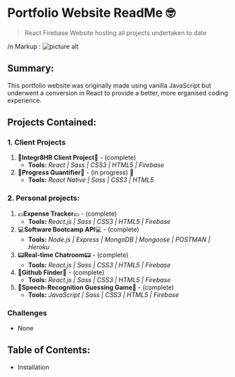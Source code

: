 
# Portfolio Website ReadMe :nerd_face:
> React Firebase Website hosting all projects undertaken to date

/n Markup : ![picture alt](http://via.placeholder.com/200x150 "Title is optional")

## Summary:
This portfolio website was originally made using vanilla JavaScript but underwent a conversion in React to provide a better, more organised coding experience.

## Projects Contained:
### 1. Client Projects
1. :office:__Integr8HR Client Project__:office: - (complete) 
   - __Tools:__ _React | Sass | CSS3 | HTML5 | Firebase_
2. :seedling:__Progress Quantifier__:seedling: - (in progress) :movie_camera:
   - __Tools:__ _React Native | Sass | CSS3 | HTML5_

### 2. Personal projects:
1. :pound:__Expense Tracker__:pound:  - (complete) 
   - __Tools:__ _React.js | Sass | CSS3 | HTML5 | Firebase_
2. :computer:__Software Bootcamp API__:computer: - (complete) 
   - __Tools:__ _Node.js | Express | MongoDB | Mongoose | POSTMAN | Heroku_
3. :pager:__Real-time Chatroom__:pager:  - (complete) 
   - __Tools:__ _React.js | Sass | CSS3 | HTML5 | Firebase_
4. :flashlight:__Github Finder__:flashlight:  - (complete) 
   - __Tools:__ _React.js | Sass | CSS3 | HTML5 | Firebase_
5. :loudspeaker:__Speech-Recognition Guessing Game__:loudspeaker:  - (complete) 
   - __Tools:__ _JavaScript | Sass | CSS3 | HTML5 | Firebase_

### Challenges
- None

## Table of Contents:
- Installation

